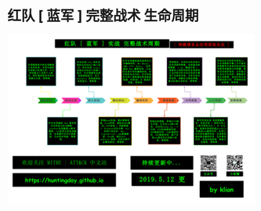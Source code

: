 # 红队 \[ 蓝军 \] 完整战术 生命周期

![&#x7EA2;&#x961F; \[ &#x84DD;&#x519B; \] &#x5B8C;&#x6574;&#x6218;&#x672F; &#x751F;&#x547D;&#x5468;&#x671F;](../../../.gitbook/assets/redteamtactics.png)

